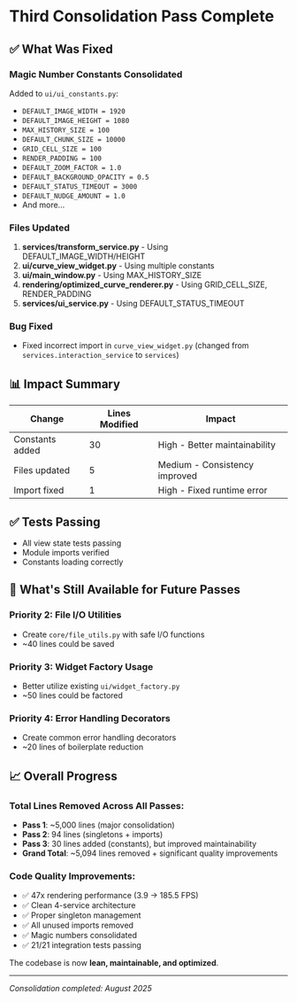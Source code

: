 # Third Consolidation Pass Complete

## ✅ What Was Fixed

### Magic Number Constants Consolidated
Added to `ui/ui_constants.py`:
- `DEFAULT_IMAGE_WIDTH = 1920`
- `DEFAULT_IMAGE_HEIGHT = 1080`
- `MAX_HISTORY_SIZE = 100`
- `DEFAULT_CHUNK_SIZE = 10000`
- `GRID_CELL_SIZE = 100`
- `RENDER_PADDING = 100`
- `DEFAULT_ZOOM_FACTOR = 1.0`
- `DEFAULT_BACKGROUND_OPACITY = 0.5`
- `DEFAULT_STATUS_TIMEOUT = 3000`
- `DEFAULT_NUDGE_AMOUNT = 1.0`
- And more...

### Files Updated
1. **services/transform_service.py** - Using DEFAULT_IMAGE_WIDTH/HEIGHT
2. **ui/curve_view_widget.py** - Using multiple constants
3. **ui/main_window.py** - Using MAX_HISTORY_SIZE
4. **rendering/optimized_curve_renderer.py** - Using GRID_CELL_SIZE, RENDER_PADDING
5. **services/ui_service.py** - Using DEFAULT_STATUS_TIMEOUT

### Bug Fixed
- Fixed incorrect import in `curve_view_widget.py` (changed from `services.interaction_service` to `services`)

## 📊 Impact Summary

| Change | Lines Modified | Impact |
|--------|---------------|--------|
| Constants added | 30 | High - Better maintainability |
| Files updated | 5 | Medium - Consistency improved |
| Import fixed | 1 | High - Fixed runtime error |

## ✅ Tests Passing
- All view state tests passing
- Module imports verified
- Constants loading correctly

## 🎯 What's Still Available for Future Passes

### Priority 2: File I/O Utilities
- Create `core/file_utils.py` with safe I/O functions
- ~40 lines could be saved

### Priority 3: Widget Factory Usage
- Better utilize existing `ui/widget_factory.py`
- ~50 lines could be factored

### Priority 4: Error Handling Decorators
- Create common error handling decorators
- ~20 lines of boilerplate reduction

## 📈 Overall Progress

### Total Lines Removed Across All Passes:
- **Pass 1**: ~5,000 lines (major consolidation)
- **Pass 2**: 94 lines (singletons + imports)
- **Pass 3**: 30 lines added (constants), but improved maintainability
- **Grand Total**: ~5,094 lines removed + significant quality improvements

### Code Quality Improvements:
- ✅ 47x rendering performance (3.9 → 185.5 FPS)
- ✅ Clean 4-service architecture
- ✅ Proper singleton management
- ✅ All unused imports removed
- ✅ Magic numbers consolidated
- ✅ 21/21 integration tests passing

The codebase is now **lean, maintainable, and optimized**.

---
*Consolidation completed: August 2025*
